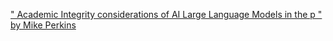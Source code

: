 [" Academic Integrity considerations of AI Large Language Models in the p " by Mike Perkins](https://qi.tc/qi/111764)
